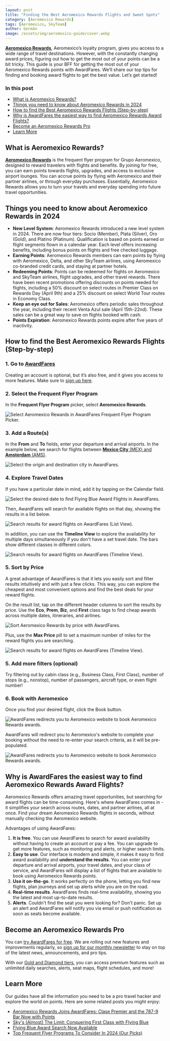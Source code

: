 ```yaml
---
layout: post
title: "Finding the Best Aeromexico Rewards Flights and Sweet Spots"
category: [Aeromexico Rewards]
tags: [Aeromexico, SkyTeam]
author: Germán
image: /assets/img/aeromexico-guide/cover.webp
---
```


[**Aeromexico Rewards**](https://www.aeromexico.com/en-us/aeromexico-rewards), Aeromexico’s loyalty program, gives you access to a wide range of travel destinations. However, with the constantly changing award prices, figuring out how to get the most out of your points can be a bit tricky. This guide is your BFF for getting the most out of your Aeromexico Rewards points with AwardFares. We’ll share our top tips for finding and booking award flights to get the best value. Let’s get started!

### In this post

- [What is Aeromexico Rewards?](#what-is-aeromexico-rewards)
- [Things you need to know about Aeromexico Rewards in 2024](#things-you-need-to-know-about-aeromexico-rewards-in-2024)
- [How to find the Best Aeromexico Rewards Flights (Step-by-step)](#how-to-find-the-best-aeromexico-rewards-flights-step-by-step)
- [Why is AwardFares the easiest way to find Aeromexico Rewards Award Flights?](#why-is-awardfares-the-easiest-way-to-find-aeromexico-rewards-award-flights)
- [Become an Aeromexico Rewards Pro](#become-an-aeromexico-rewards-pro)
- [Learn More](#learn-more)

## What is Aeromexico Rewards?

[**Aeromexico Rewards**](https://aeromexico.com/es-mx/aeromexico-rewards) is the frequent flyer program for Grupo Aeromexico, designed to reward travelers with flights and benefits. By joining for free, you can earn points towards flights, upgrades, and access to exclusive airport lounges. You can accrue points by flying with Aeromexico and their partner airlines, or through everyday purchases. Essentially, Aeromexico Rewards allows you to turn your travels and everyday spending into future travel opportunities.

## Things you need to know about Aeromexico Rewards in 2024

- **New Level System**: Aeromexico Rewards introduced a new level system in 2024. There are now four tiers: Socio (Member), Plata (Silver), Oro (Gold), and Platino (Platinum). Qualification is based on points earned or flight segments flown in a calendar year.  Each level offers increasing benefits, including bonus points on flights and free checked luggage.
- **Earning Points**: Aeromexico Rewards members can earn points by flying with Aeromexico, Delta, and other SkyTeam airlines, using Aeromexico co-branded credit cards, and staying at partner hotels.
- **Redeeming Points**: Points can be redeemed for flights on Aeromexico and SkyTeam airlines, flight upgrades, and other travel rewards.  There have been recent promotions offering discounts on points needed for flights, including a 50% discount on select routes in Premier Class on Rewards Day (April 9th) and a 25% discount on select World Tour routes in Economy Class.
- **Keep an eye out for Sales**: Aeromexico offers periodic sales throughout the year, including their recent Venta Azul sale (April 15th-22nd). These sales can be a great way to save on flights booked with cash.
- **Points Expiration**: Aeromexico Rewards points expire after five years of inactivity.

## How to find the Best Aeromexico Rewards Flights (Step-by-step)

### 1. Go to [AwardFares](https://awardfares.com/signup?utm_source=aeromexico-guide&utm_medium=blog&utm_content=AwardFares)

Creating an account is optional, but it’s also free, and it gives you access to more features. Make sure to [sign up here](https://awardfares.com/signup).

### 2. Select the Frequent Flyer Program

In the **Frequent Flyer Program** picker, select **Aeromexico Rewards**.

<img src="/assets/img/aeromexico-guide/ffp.webp" alt="Select Aeromexico Rewards in AwardFares Frequent Flyer Program Picker." />

### 3. Add a Route(s)

In the **From** and **To** fields, enter your departure and arrival airports. In the example below, we search for flights between [**Mexico City** (MEX) and **Amsterdam** (AMS)](https://awardfares.com/search?MEX.AMS.;z:aeromexico).

<img src="/assets/img/aeromexico-guide/route.webp" alt="Select the origin and destination city in AwardFares."/>

### 4. Explore Travel Dates

If you have a particular date in mind, add it by tapping on the Calendar field.

<img src="/assets/img/aeromexico-guide/calendar.webp" alt="Select the desired date to find Flying Blue Award Flights in AwardFares." />

Then, AwardFares will search for available flights on that day, showing the results in a list below.

<img src="/assets/img/aeromexico-guide/list-view.webp" alt="Search results for award flights on AwardFares (List View)." />

In addition, you can use the **Timeline View** to explore the availability for multiple days simultaneously if you don't have a set travel date. The bars show different classes in different colors.

<img src="/assets/img/aeromexico-guide/timeline-view.webp" alt="Search results for award flights on AwardFares (Timeline View)." />

### 5. Sort by Price

A great advantage of AwardFares is that it lets you easily sort and filter results intuitively and with just a few clicks. This way, you can explore the cheapest and most convenient options and find the best deals for your reward flights.

On the result list, tap on the different header columns to sort the results by price. Use the **Eco**, **Prem**, **Biz**, and **First** class tags to find cheap awards across multiple dates, itineraries, and airlines.

<img src="/assets/img/aeromexico-guide/sort-by-price.webp" alt="Sort Aeromexico Rewards by price with AwardFares." />

Plus, use the **Max Price** pill to set a maximum number of miles for the reward flights you are searching.

<img src="/assets/img/aeromexico-guide/max-price.webp" alt="Search results for award flights on AwardFares (Timeline View)." />

### 5. Add more filters (optional)

Try filtering out by cabin class (e.g., Business Class, First Class), number of stops (e.g., nonstop), number of passengers, aircraft type, or even flight number!

### 6. Book with Aeromexico

Once you find your desired flight, click the Book button.

<img src="/assets/img/aeromexico-guide/book.webp" alt="AwardFares redirects you to Aeromexico website to book Aeromexico Rewards awards." />

AwardFares will redirect you to Aeromexico's website to complete your booking without the need to re-enter your search criteria, as it will be pre-populated.

<img src="/assets/img/aeromexico-guide/am-website.webp" alt="AwardFares redirects you to Aeromexico website to book Aeromexico Rewards awards." />

## Why is AwardFares the easiest way to find Aeromexico Rewards Award Flights?

Aeromexico Rewards offers amazing travel opportunities, but searching for award flights can be time-consuming.  Here's where AwardFares comes in - it simplifies your search across routes, dates, and partner airlines, all at once. Find your dream Aeromexico Rewards flights in seconds, without manually checking the Aeromexico website.

Advantages of using AwardFares:

1. **It is free**. You can use AwardFares to search for award availability without having to create an account or pay a fee. You can upgrade to get more features, such as monitoring and alerts, or higher search limits.
2. **Easy to use**. Our interface is modern and simple, it makes it easy to find award availability and **understand the results**. You can enter your departure and arrival airports, your travel dates, and your class of service, and AwardFares will display a list of flights that are available to book using Aeromexico Rewards points.
3. **Use it on-the-go**. It works perfectly on the phone, letting you find new flights, plan journeys and set up alerts while you are on the road.
4. **Real-time results**. AwardFares finds real-time availability, showing you the latest and most up-to-date results.
5. **Alerts**. Couldn't find the seat you were looking for? Don't panic. Set up an alert and AwardFares will notify you via email or push notification as soon as seats become available.

## Become an Aeromexico Rewards Pro

You can [try AwardFares for free](https://awardfares.com/). We are rolling out new features and improvements regularly, so [sign up for our monthly newsletter](https://awardfares.com/newsletter) to stay on top of the latest news, announcements, and pro tips.

With our [Gold and Diamond tiers](https://awardfares.com/pricing), you can access premium features such as unlimited daily searches, alerts, seat maps, flight schedules, and more!

## Learn More

Our guides have all the information you need to be a pro travel hacker and explore the world on points. Here are some related posts you might enjoy:

- [Aeromexico Rewards Joins AwardFares: Clase Premier and the 787-9 Bar Now with Points](https://blog.awardfares.com/introducing-aeromexico-rewards/)
- [Sky's (Almost) The Limit: Conquering First Class with Flying Blue](https://blog.awardfares.com/flying-blue-skyteam-first-class/)
- [Flying Blue Award Search Now Available](https://blog.awardfares.com/introducing-flying-blue/)
- [Top Frequent Flyer Programs To Consider In 2024 (Our Picks)](https://blog.awardfares.com/frequent-flyer-programs-2024/)